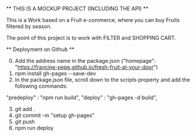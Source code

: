 ** THIS IS A MOCKUP PROJECT (INCLUDING THE API) **

This is a Work based on a Fruit e-commerce, where you can buy Fruits filtered by season.

The point of this project is to work with FILTER and SHOPPING CART.

** Deployment on Github **

0. Add the address name in the package.json ("homepage": "https://francine-pepe.github.io/fresh-fruit-at-your-door")
1. npm install gh-pages --save-dev
2. In the package.json file, scroll down to the scripts property and add the following commands:

"predeploy" : "npm run build",
"deploy" : "gh-pages -d build",

3. git add .
4. git commit -m "setup gh-pages"
5. git push
6. npm run deploy
